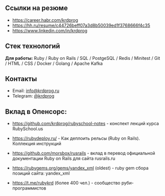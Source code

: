 ## Ссылки на резюме

- https://career.habr.com/krdprog
- https://hh.ru/resume/c44726beff07a3d8b50039ed1f3768666f4c35
- https://www.linkedin.com/in/krdprog

## Стек технологий

**Для работы:** Ruby / Ruby on Rails / SQL / PostgeSQL / Redis / Minitest / Git / HTML / CSS / Docker / Golang / Apache Kafka

## Контакты

- Email: info@krdprog.ru
- Telegram: [@krdprog](https://t.me/krdprog)

## Вклад в Опенсорс:

- https://github.com/krdprog/rubyschool-notes - конспект лекций курса RubySchool.us
- https://rubydeploy.ru/ - Как деплоить рельсы (Ruby on Rails). Коллекция инструкций
- https://github.com/morsbox/rusrails - вклад в перевод официальной документации Ruby on Rails для сайта rusrails.ru

- https://rubygems.org/gems/yandex_xml (oldest) - ruby gem сбора позиций сайта: yandex_xml
- https://t.me/rubykrd (более 400 чел.) - сообщество руби-программистов
